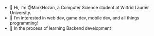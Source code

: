 - 👋 Hi, I’m @MarkHozan, a Computer Science student at Wilfrid Laurier University.
- 👀 I’m interested in web dev, game dev, mobile dev, and all things programming!
- 🌱 In the process of learning Backend development

<!---
MarkHozan/MarkHozan is a ✨ special ✨ repository because its `README.md` (this file) appears on your GitHub profile.
You can click the Preview link to take a look at your changes.
--->
